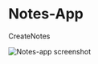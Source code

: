 # Notes-App
CreateNotes

![Notes-app screenshot](https://github.com/irhaswira11/Notes-App/assets/107126711/ca4486e0-2b98-4b12-9c41-82d281e3147c)
